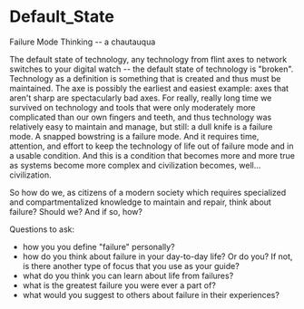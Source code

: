 # Default_State
Failure Mode Thinking -- a chautauqua 

The default state of technology, any technology from flint axes to network switches to your digital watch -- the default state of technology is "broken". Technology as a definition is something that is created and thus must be maintained. The axe is possibly the earliest and easiest example: axes that aren't sharp are spectacularly bad axes. For really, really long time we survived on technology and tools that were only moderately more complicated than our own fingers and teeth, and thus technology was relatively easy to maintain and manage, but still: a dull knife is a failure mode. A snapped bowstring is a failure mode. And it requires time, attention, and effort to keep the technology of life out of failure mode and in a usable condition. And this is a condition that becomes more and more true as systems become more complex and civilization becomes, well... civilization.

So how do we, as citizens of a modern society which requires specialized and compartmentalized knowledge to maintain and repair, think about failure? Should we? And if so, how?

Questions to ask:
  * how you you define "failure" personally?
  * how do you think about failure in your day-to-day life? Or do you? If not, is there another type of focus that you use as your guide?
  * what do you think you can learn about life from failures?
  * what is the greatest failure you were ever a part of?
  * what would you suggest to others about failure in their experiences?
  

  
